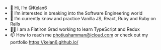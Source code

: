 - 👋 Hi, I’m @Kelan6
- 👀 I’m interested in breaking into the Software Engineering world
- 🌱 I’m currently know and practice Vanilla JS, React, Ruby and Ruby on Rails
- ✍🏻 I am a Flatiron Grad working to learn TypeScript and Redux
- 📫 How to reach me photiushamman@icloud.com or check out my portfolio https://kelan6.github.io/

<!---
Kelan6/Kelan6 is a ✨ special ✨ repository because its `README.md` (this file) appears on your GitHub profile.
You can click the Preview link to take a look at your changes.
--->

